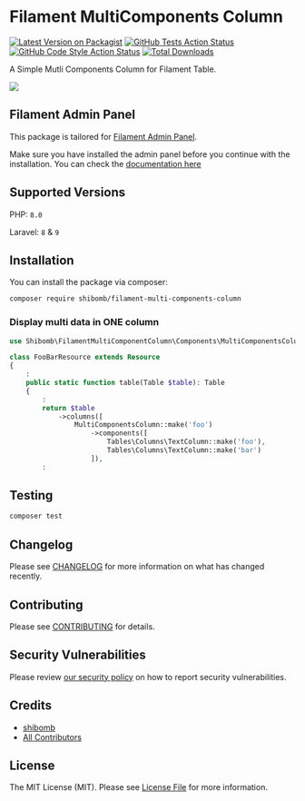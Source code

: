 # Filament MultiComponents Column

[![Latest Version on Packagist](https://img.shields.io/packagist/v/shibomb/filament-multi-components-column.svg?style=flat-square)](https://packagist.org/packages/shibomb/filament-multi-components-column)
[![GitHub Tests Action Status](https://img.shields.io/github/workflow/status/shibomb/filament-multi-components-column/run-tests?label=tests)](https://github.com/shibomb/filament-multi-components-column/actions?query=workflow%3Arun-tests+branch%3Amain)
[![GitHub Code Style Action Status](https://img.shields.io/github/workflow/status/shibomb/filament-multi-components-column/Check%20&%20fix%20styling?label=code%20style)](https://github.com/shibomb/filament-multi-components-column/actions?query=workflow%3A"Check+%26+fix+styling"+branch%3Amain)
[![Total Downloads](https://img.shields.io/packagist/dt/shibomb/filament-multi-components-column.svg?style=flat-square)](https://packagist.org/packages/shibomb/filament-multi-components-column)

A Simple Mutli Components Column for Filament Table.

![](./art/screen1.png)

## Filament Admin Panel

This package is tailored for [Filament Admin Panel](https://filamentphp.com/).

Make sure you have installed the admin panel before you continue with the installation. You can check the [documentation here](https://filamentphp.com/docs/admin)

## Supported Versions

PHP: `8.0`

Laravel: `8` & `9`

## Installation

You can install the package via composer:

```bash
composer require shibomb/filament-multi-components-column
```

### Display multi data in ONE column

```php
use Shibomb\FilamentMultiComponentColumn\Components\MultiComponentsColumn;

class FooBarResource extends Resource
{
    :
    public static function table(Table $table): Table
    {
        :
        return $table
            ->columns([
                MultiComponentsColumn::make('foo')
                    ->components([
                        Tables\Columns\TextColumn::make('foo'),
                        Tables\Columns\TextColumn::make('bar')
                    ]),
        :
```

## Testing

```bash
composer test
```

## Changelog

Please see [CHANGELOG](CHANGELOG.md) for more information on what has changed recently.

## Contributing

Please see [CONTRIBUTING](.github/CONTRIBUTING.md) for details.

## Security Vulnerabilities

Please review [our security policy](../../security/policy) on how to report security vulnerabilities.

## Credits

- [shibomb](https://github.com/shibomb)
- [All Contributors](../../contributors)

## License

The MIT License (MIT). Please see [License File](LICENSE.md) for more information.
